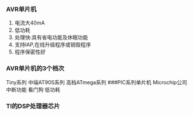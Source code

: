 ### AVR单片机
 1. 电流大40mA
 2. 低功耗
 3. 处理快:具有省电功能及休眠功能
 4. 支持IAP,在线升级程序或销毁程序
 5. 程序保密性好
### AVR单片机的3个档次
Tiny系列
中端AT90S系列
高档ATmega系列
###PIC系列单片机
Microchip公司
中断功能
看门狗
低功耗
### TI的DSP处理器芯片

